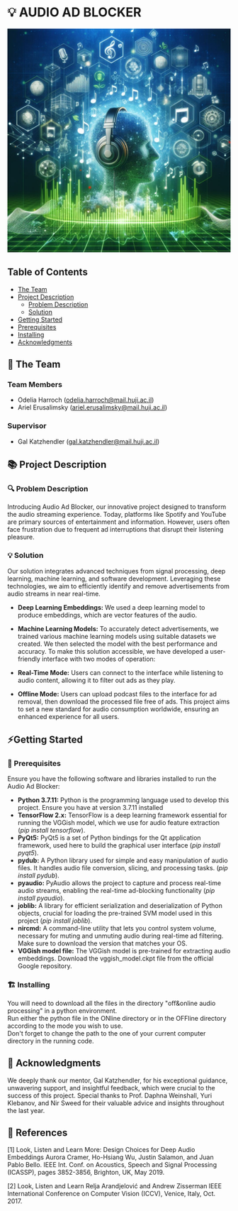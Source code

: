 # 💡 AUDIO AD BLOCKER
<!-- cool project cover image -->
![Project Cover Image](/media/audio_ad_blocker_image.jpg)

<!-- table of content -->
## Table of Contents
- [The Team](#the-team)
- [Project Description](#project-description)
  - [Problem Description](#problem-description)
  - [Solution](#solution)
- [Getting Started](#getting-started)
- [Prerequisites](#prerequisites)
- [Installing](#installing)
- [Acknowledgments](#acknowledgments)

## 👥 The Team 
### Team Members
- Odelia Harroch (odelia.harroch@mail.huji.ac.il)
- Ariel Erusalimsky (ariel.erusalimsky@mail.huji.ac.il)

### Supervisor
- Gal Katzhendler (gal.katzhendler@mail.huji.ac.il)


## 📚 Project Description
### 🔍 Problem Description

Introducing Audio Ad Blocker, our innovative project designed to transform the audio streaming experience. Today, platforms like Spotify and YouTube are primary sources of entertainment and information. However, users often face frustration due to frequent ad interruptions that disrupt their listening pleasure.

### 💡 Solution

Our solution integrates advanced techniques from signal processing, deep learning, machine learning, and software development. Leveraging these technologies, we aim to efficiently identify and remove advertisements from audio streams in near real-time.

- **Deep Learning Embeddings:** We used a deep learning model to produce embeddings, which are vector features of the audio.
- **Machine Learning Models:** To accurately detect advertisements, we trained various machine learning models using suitable datasets we created. We then selected the model with the best performance and accuracy.
To make this solution accessible, we have developed a user-friendly interface with two modes of operation:

- **Real-Time Mode:** Users can connect to the interface while listening to audio content, allowing it to filter out ads as they play.
- **Offline Mode:** Users can upload podcast files to the interface for ad removal, then download the processed file free of ads.
This project aims to set a new standard for audio consumption worldwide, ensuring an enhanced experience for all users.

## ⚡Getting Started
### 🧱 Prerequisites
Ensure you have the following software and libraries installed to run the Audio Ad Blocker:
- **Python 3.7.11:** Python is the programming language used to develop this project. Ensure you have at version 3.7.11 installed
- **TensorFlow 2.x:** TensorFlow is a deep learning framework essential for running the VGGish model, which we use for audio feature extraction
   (*pip install tensorflow*).
- **PyQt5:** PyQt5 is a set of Python bindings for the Qt application framework, used here to build the graphical user interface
   (*pip install pyqt5*).
- **pydub:** A Python library used for simple and easy manipulation of audio files. It handles audio file conversion, slicing, and processing tasks.
   (*pip install pydub*).  
- **pyaudio:** PyAudio allows the project to capture and process real-time audio streams, enabling the real-time ad-blocking functionality
   (*pip install pyaudio*).  
- **joblib:** A library for efficient serialization and deserialization of Python objects, crucial for loading the pre-trained SVM model used in this project
   (*pip install joblib*).
- **nircmd:** A command-line utility that lets you control system volume, necessary for muting and unmuting audio during real-time ad filtering. Make sure to download the version that matches your OS. 
- **VGGish model file:** The VGGish model is pre-trained for extracting audio embeddings. Download the vggish_model.ckpt file from the official Google repository.

### 🏗️ Installing  
You will need to download all the files in the directory "off&online audio processing" in a python environment.  
Run either the python file in the ONline directory or in the OFFline directory according to the mode you wish to use.  
Don't forget to change the path to the one of your current computer directory in the running code.  

## 🙏 Acknowledgments
We deeply thank our mentor, Gal Katzhendler, for his exceptional guidance, unwavering support, and insightful feedback, which were crucial to the success of this project. Special thanks to Prof. Daphna Weinshall, Yuri Klebanov, and Nir Sweed for their valuable advice and insights throughout the last year.

## 📘 References 
[1] Look, Listen and Learn More: Design Choices for Deep Audio Embeddings
Aurora Cramer, Ho-Hsiang Wu, Justin Salamon, and Juan Pablo Bello.
IEEE Int. Conf. on Acoustics, Speech and Signal Processing (ICASSP), pages 3852-3856, Brighton, UK, May 2019.

[2] Look, Listen and Learn
Relja Arandjelović and Andrew Zisserman
IEEE International Conference on Computer Vision (ICCV), Venice, Italy, Oct. 2017.




